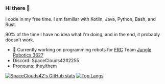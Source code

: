### Hi there 👋

I code in my free time. I am familiar with Kotlin, Java, Python, Bash, and Rust.

90% of the time I have no idea what I'm doing, and in the end, it probably does~~n't~~ work.

- 🔭 Currently working on programming robots for [FRC](https://www.firstinspires.org/robotics/frc) Team [Jungle Robotics 3627](https://junglerobotics.com)
- Discord: SpaceClouds42#2255
- Pronouns: they/them

[![SpaceClouds42's GitHub stats](https://github-readme-stats.vercel.app/api?username=SpaceClouds42&show_icons=true&theme=cobalt)](https://github.com/anuraghazra/github-readme-stats)
[![Top Langs](https://github-readme-stats.vercel.app/api/top-langs/?username=SpaceClouds42&layout=compact&theme=cobalt)](https://github.com/anuraghazra/github-readme-stats)
